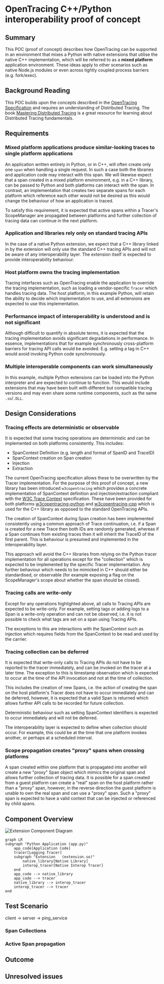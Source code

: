 # OpenTracing C++/Python interoperability proof of concept

## Summary

This POC (proof of concept) describes how OpenTracing can be supported in an environment that mixes a Python with native extensions that utilise the native C++ implementation, which will be referred to as a **mixed platform** application environment. These ideas apply to other scenarios such as native Node.js modules or even across tightly coupled process barriers (e.g. fork/exec).

## Background Reading

This POC builds upon the concepts described in the [OpenTracing Specification](https://opentracing.io/specification/) and requires an understanding of Distributed Tracing. The book [Mastering Distributed Tracing](https://www.oreilly.com/library/view/mastering-distributed-tracing/9781788628464/) is a great resource for learning about Distributed Tracing fundamentals.

## Requirements

### Mixed platform applications produce similar-looking traces to single platform applications

An application written entirely in Python, or in C++, will often create only one `span` when handling a single request. In such a case both the libraries and application code may interact with this span. We will likewise expect that a span created in a mixed platform environment, e.g. in a C++ library, can be passed to Python and both platforms can interact with the span. In contrast, an implementation that creates two separate spans for each platform which reference each other would not be desired as this would change the behaviour of how an application is traced.

To satisfy this requirement, it is expected that active spans within a Tracer's ScopeManager are propagated between platforms and further collection of tracing data can continue in the next platform.

### Application and libraries rely only on standard tracing APIs

In the case of a native Python extension, we expect that a C++ library linked in by the extension will only use the standard C++ tracing APIs and will not be aware of any interoperability layer. The extension itself is expected to provide interoperability behaviour.

### Host platform owns the tracing implementation

Tracing interfaces such as OpenTracing enable the application to override the tracing implementation, such as loading a vendor-specific `Tracer` which handles tracing data. The host platform, in this example Python, will retain the ability to decide which implementation to use, and all extensions are expected to use this implementation.

### Performance impact of interoperability is understood and is not significant

Although difficult to quantify in absolute terms, it is expected that the tracing implementation avoids significant degradations in performance. In essence, implementations that for example synchronously cross-platform barriers for tracing API calls would be avoided. E.g. setting a tag in C++ would avoid invoking Python code synchronously.

### Multiple interoperable components can work simultaneously

In this example, multiple Python extensions can be loaded into the Python interpreter and are expected to continue to function. This would include extensions that may have been built with different but compatible tracing versions and may even share some runtime components, such as the same `.so`/`.DLL`.

## Design Considerations

### Tracing effects are deterministic or observable

It is expected that some tracing operations are deterministic and can be implemented on both platforms consistently. This includes:
- SpanContext Definition (e.g. length and format of SpanID and TraceID)
- SpanContext creation on Span creation
- Injection
- Extraction

The current OpenTracing specification allows these to be overwritten by the Tracer implementation. For the purpose of this proof of concept, a new library has been introduced `w3copentracing` which provides a concrete implementation of SpanContext definition and injection/extraction compliant with the [W3C Trace Context](https://www.w3.org/TR/trace-context-1/) specification. These have been provided for both platforms [w3copentracing-python](https://github.com/eyjohn/w3copentracing-python) and [w3copentracing-cpp](https://github.com/eyjohn/w3copentracing-cpp) which is used for the C++ library as opposed to the standard OpenTracing APIs.

The creation of SpanContext during Span creation has been implemented consistently using a common approach of Trace continuation, i.e. if a Span is created for a new Trace then both IDs are randomly generated, whereas if a Span continues from existing traces then it will inherit the TraceID of the first parent. This is behaviour is presumed and implemented in the interoperability layer.

This approach will avoid the C++ libraries from relying on the Python tracer implementation for all operations except for the "collection" which is expected to be implemented by the specific Tracer implementation. Any further behaviour which needs to be mimicked in C++ should either be standardised, or observable (for example exposing a flag on the ScopeManager's scope about whether the span should be closed).

### Tracing calls are write-only

Except for any operations highlighted above, all calls to Tracing APIs are expected to be write-only. For example, setting tags or adding logs to a Span is a write-only operation and can not be observed, i.e. it is not possible to check what tags are set on a span using Tracing APIs.

The exceptions to this are interactions with the SpanContext such as injection which requires fields from the SpanContext to be read and used by the carrier.

### Tracing collection can be deferred

It is expected that write-only calls to Tracing APIs do not have to be reported to the tracer immediately, and can be invoked on the tracer at a later time. The exception to this is timestamp observation which is expected to occur at the time of the API invocation and not at the time of collection.

This includes the creation of new Spans, i.e. the action of creating the span on the host platform's Tracer does not have to occur immediately and can be deferred, however, it is expected that a valid Span is returned which allows further API calls to be recorded for future collection.

Deterministic behaviour such as setting SpanContext identifiers is expected to occur immediately and will not be deferred.

The interoperability layer is expected to define when collection should occur. For example, this could be at the time that one platform invokes another, or perhaps at a scheduled interval.

### Scope propagation creates "proxy" spans when crossing platforms

A span created within one platform that is propagated into another will create a new "proxy" Span object which mimics the original span and allows further collection of tracing data. It is possible for a span created from a guest platform can create a "real" span on the host platform rather than a "proxy" span, however, in the reverse direction the guest platform is unable to own the real span and can use a "proxy" span. Such a "proxy" span is expected to have a valid context that can be injected or referenced by child spans.

## Component Overview

![Extension Component Diagram](https://mermaid.ink/img/eyJjb2RlIjoiZ3JhcGggTFJcbnN1YmdyYXBoIFwiUHl0aG9uIEFwcGxpY2F0aW9uIChhcHAucHkpXCJcbiAgICBhcHBfY29kZVtBcHBsaWNhdGlvbiBDb2RlXVxuICAgIHRyYWNlcltMb2dnaW5nIFRyYWNlcl1cbiAgICBzdWJncmFwaCBcIkV4dGVuc2lvbiAgIChleHRlbnNpb24uc28pXCJcbiAgICAgICAgbmF0aXZlX2xpYnJhcnlbTmF0aXZlIExpYnJhcnldXG4gICAgICAgIGludGVyb3BfdHJhY2VyW05hdGl2ZSBJbnRlcm9wIFRyYWNlcl1cbiAgICBlbmRcbiAgICBhcHBfY29kZSAtLT4gbmF0aXZlX2xpYnJhcnlcbiAgICBhcHBfY29kZSAtLT4gdHJhY2VyXG4gICAgbmF0aXZlX2xpYnJhcnkgLS0-IGludGVyb3BfdHJhY2VyXG4gICAgaW50ZXJvcF90cmFjZXIgLS0-IHRyYWNlclxuZW5kIiwibWVybWFpZCI6eyJ0aGVtZSI6Im5ldXRyYWwifX0)

```mermaid
graph LR
subgraph "Python Application (app.py)"
    app_code[Application Code]
    tracer[Logging Tracer]
    subgraph "Extension   (extension.so)"
        native_library[Native Library]
        interop_tracer[Native Interop Tracer]
    end
    app_code --> native_library
    app_code --> tracer
    native_library --> interop_tracer
    interop_tracer --> tracer
end
```

## Test Scenario

client -> server -> ping_service

### Span Collections

### Active Span propagation

## Outcome

## Unresolved issues
